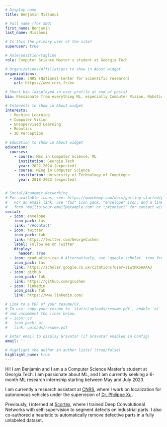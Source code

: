```yaml
---
# Display name
title: Benjamin Missaoui

# Full name (for SEO)
first_name: Benjamin
last_name: Missaoui

# Is this the primary user of the site?
superuser: true

# Role/position/tagline
role: Computer Science Master's student at Georgia Tech

# Organizations/Affiliations to show in About widget
organizations:
  - name: CNRS (National Center for Scientific research)
    url: https://www.cnrs.fr/en

# Short bio (displayed in user profile at end of posts)
bio: Passionate from everything ML, especially Computer Vision, Robotics and Machine Perception

# Interests to show in About widget
interests:
  - Machine Learning
  - Computer Vision
  - Unsupervised Learning
  - Robotics
  - 3D Perception

# Education to show in About widget
education:
  courses:
    - course: MSc in Computer Science, ML
      institution: Georgia Tech
      year: 2022-2024 (expected)
    - course: MEng in Computer Science
      institution: University of Technology of Compiègne
      year: 2018-2023 (expected)


# Social/Academic Networking
# For available icons, see: https://wowchemy.com/docs/getting-started/page-builder/#icons
#   For an email link, use "fas" icon pack, "envelope" icon, and a link in the
#   form "mailto:your-email@example.com" or "/#contact" for contact widget.
social:
  - icon: envelope
    icon_pack: fas
    link: '/#contact'
  - icon: twitter
    icon_pack: fab
    link: https://twitter.com/GeorgeCushen
    label: Follow me on Twitter
    display:
      header: true
  - icon: graduation-cap # Alternatively, use `google-scholar` icon from `ai` icon pack
    icon_pack: fas
    link: https://scholar.google.co.uk/citations?user=sIwtMXoAAAAJ
  - icon: github
    icon_pack: fab
    link: https://github.com/gcushen
  - icon: linkedin
    icon_pack: fab
    link: https://www.linkedin.com/

# Link to a PDF of your resume/CV.
# To use: copy your resume to `static/uploads/resume.pdf`, enable `ai` icons in `params.yaml`,
# and uncomment the lines below.
# - icon: cv
#   icon_pack: ai
#   link: uploads/resume.pdf

# Enter email to display Gravatar (if Gravatar enabled in Config)
email: ''

# Highlight the author in author lists? (true/false)
highlight_name: true
---
```


Hi! I am Benjamin and I am a a Computer Science Master's student at Georgia Tech.
I am passionate about ML, and I am currently seeking a 6-month ML research internship starting between May and July 2023.

I am currently a research assistant at [CNRS](https://www.cnrs.fr/en), where I work on localization for autonomous vehicles under the supervision of [Dr. Philippe Xu](https://www.hds.utc.fr/~xuphilip/dokuwiki/).

Previously, I interned at [Scortex](https://scortex.io), where I trained Deep Convolutional Networks with self-supervision to segment defects on industrial parts. I also co-authored a heuristic to automatically remove defective parts in a fully unlabeled dataset.

